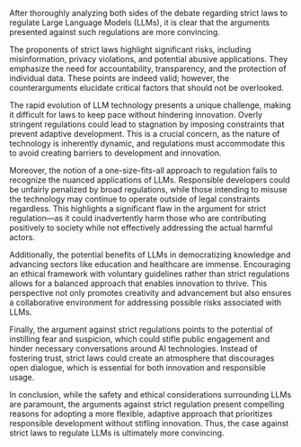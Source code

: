 After thoroughly analyzing both sides of the debate regarding strict laws to regulate Large Language Models (LLMs), it is clear that the arguments presented against such regulations are more convincing. 

The proponents of strict laws highlight significant risks, including misinformation, privacy violations, and potential abusive applications. They emphasize the need for accountability, transparency, and the protection of individual data. These points are indeed valid; however, the counterarguments elucidate critical factors that should not be overlooked. 

The rapid evolution of LLM technology presents a unique challenge, making it difficult for laws to keep pace without hindering innovation. Overly stringent regulations could lead to stagnation by imposing constraints that prevent adaptive development. This is a crucial concern, as the nature of technology is inherently dynamic, and regulations must accommodate this to avoid creating barriers to development and innovation.

Moreover, the notion of a one-size-fits-all approach to regulation fails to recognize the nuanced applications of LLMs. Responsible developers could be unfairly penalized by broad regulations, while those intending to misuse the technology may continue to operate outside of legal constraints regardless. This highlights a significant flaw in the argument for strict regulation—as it could inadvertently harm those who are contributing positively to society while not effectively addressing the actual harmful actors.

Additionally, the potential benefits of LLMs in democratizing knowledge and advancing sectors like education and healthcare are immense. Encouraging an ethical framework with voluntary guidelines rather than strict regulations allows for a balanced approach that enables innovation to thrive. This perspective not only promotes creativity and advancement but also ensures a collaborative environment for addressing possible risks associated with LLMs.

Finally, the argument against strict regulations points to the potential of instilling fear and suspicion, which could stifle public engagement and hinder necessary conversations around AI technologies. Instead of fostering trust, strict laws could create an atmosphere that discourages open dialogue, which is essential for both innovation and responsible usage.

In conclusion, while the safety and ethical considerations surrounding LLMs are paramount, the arguments against strict regulation present compelling reasons for adopting a more flexible, adaptive approach that prioritizes responsible development without stifling innovation. Thus, the case against strict laws to regulate LLMs is ultimately more convincing.